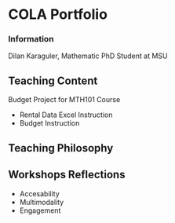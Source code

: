 # COLA Portfolio
### Information
Dilan Karaguler, Mathematic PhD Student at MSU


## Teaching Content
Budget Project for MTH101 Course
- Rental Data Excel Instruction
- Budget Instruction

 ## Teaching Philosophy

 ## Workshops Reflections
 - Accesability
 - Multimodality
 - Engagement
 
